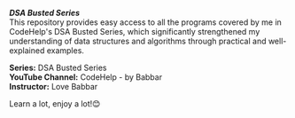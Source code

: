 ***DSA Busted Series*** </br>
This repository provides easy access to all the programs covered by me in CodeHelp's DSA Busted Series, which significantly strengthened my understanding of data structures and algorithms through practical and well-explained examples.

**Series:** DSA Busted Series</br>
**YouTube Channel:** CodeHelp - by Babbar</br>
**Instructor:** Love Babbar</br>

Learn a lot, enjoy a lot!😊

